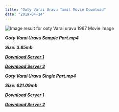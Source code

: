 ```yaml
---
title: "Ooty Varai Uravu Tamil Movie Download"
date: "2019-04-14"
---
```


![Image result for ooty Varai uravu 1967 Movie image](https://m.media-amazon.com/images/M/MV5BNzNlOWYxZmUtZjM0Yy00NTU0LTlkZTgtNGMxZjUzZTM2Y2ZmXkEyXkFqcGdeQXVyMjA4OTI5NDQ@._V1_.jpg)

**_Ooty Varai Uravu Sample Part.mp4_**

**_Size: 3.85mb_**

**_[Download Server 1](http://b5.wetransfer.vip/files/{fb880f6db0ad663db529f57694c28cccd461c3d4fc624305e324329e3cbfaaa8}20Actor{fb880f6db0ad663db529f57694c28cccd461c3d4fc624305e324329e3cbfaaa8}20Hits{fb880f6db0ad663db529f57694c28cccd461c3d4fc624305e324329e3cbfaaa8}20Collection/Sivaji{fb880f6db0ad663db529f57694c28cccd461c3d4fc624305e324329e3cbfaaa8}20Movies{fb880f6db0ad663db529f57694c28cccd461c3d4fc624305e324329e3cbfaaa8}20Collections/Ooty{fb880f6db0ad663db529f57694c28cccd461c3d4fc624305e324329e3cbfaaa8}20Varai{fb880f6db0ad663db529f57694c28cccd461c3d4fc624305e324329e3cbfaaa8}20Uravu{fb880f6db0ad663db529f57694c28cccd461c3d4fc624305e324329e3cbfaaa8}20(1967)/Ooty{fb880f6db0ad663db529f57694c28cccd461c3d4fc624305e324329e3cbfaaa8}20Varai{fb880f6db0ad663db529f57694c28cccd461c3d4fc624305e324329e3cbfaaa8}20Uravu{fb880f6db0ad663db529f57694c28cccd461c3d4fc624305e324329e3cbfaaa8}20{fb880f6db0ad663db529f57694c28cccd461c3d4fc624305e324329e3cbfaaa8}20Sample{fb880f6db0ad663db529f57694c28cccd461c3d4fc624305e324329e3cbfaaa8}20HD.mp4)_**

**_[Download Server 2](http://b5.wetransfer.vip/files/{fb880f6db0ad663db529f57694c28cccd461c3d4fc624305e324329e3cbfaaa8}20Actor{fb880f6db0ad663db529f57694c28cccd461c3d4fc624305e324329e3cbfaaa8}20Hits{fb880f6db0ad663db529f57694c28cccd461c3d4fc624305e324329e3cbfaaa8}20Collection/Sivaji{fb880f6db0ad663db529f57694c28cccd461c3d4fc624305e324329e3cbfaaa8}20Movies{fb880f6db0ad663db529f57694c28cccd461c3d4fc624305e324329e3cbfaaa8}20Collections/Ooty{fb880f6db0ad663db529f57694c28cccd461c3d4fc624305e324329e3cbfaaa8}20Varai{fb880f6db0ad663db529f57694c28cccd461c3d4fc624305e324329e3cbfaaa8}20Uravu{fb880f6db0ad663db529f57694c28cccd461c3d4fc624305e324329e3cbfaaa8}20(1967)/Ooty{fb880f6db0ad663db529f57694c28cccd461c3d4fc624305e324329e3cbfaaa8}20Varai{fb880f6db0ad663db529f57694c28cccd461c3d4fc624305e324329e3cbfaaa8}20Uravu{fb880f6db0ad663db529f57694c28cccd461c3d4fc624305e324329e3cbfaaa8}20{fb880f6db0ad663db529f57694c28cccd461c3d4fc624305e324329e3cbfaaa8}20Sample{fb880f6db0ad663db529f57694c28cccd461c3d4fc624305e324329e3cbfaaa8}20HD.mp4)_**

**_Ooty Varai Uravu Single Part.mp4_**

**_Size: 621.09mb_**

**_[Download Server 1](http://b5.wetransfer.vip/files/{fb880f6db0ad663db529f57694c28cccd461c3d4fc624305e324329e3cbfaaa8}20Actor{fb880f6db0ad663db529f57694c28cccd461c3d4fc624305e324329e3cbfaaa8}20Hits{fb880f6db0ad663db529f57694c28cccd461c3d4fc624305e324329e3cbfaaa8}20Collection/Sivaji{fb880f6db0ad663db529f57694c28cccd461c3d4fc624305e324329e3cbfaaa8}20Movies{fb880f6db0ad663db529f57694c28cccd461c3d4fc624305e324329e3cbfaaa8}20Collections/Ooty{fb880f6db0ad663db529f57694c28cccd461c3d4fc624305e324329e3cbfaaa8}20Varai{fb880f6db0ad663db529f57694c28cccd461c3d4fc624305e324329e3cbfaaa8}20Uravu{fb880f6db0ad663db529f57694c28cccd461c3d4fc624305e324329e3cbfaaa8}20(1967)/Ooty{fb880f6db0ad663db529f57694c28cccd461c3d4fc624305e324329e3cbfaaa8}20Varai{fb880f6db0ad663db529f57694c28cccd461c3d4fc624305e324329e3cbfaaa8}20Uravu{fb880f6db0ad663db529f57694c28cccd461c3d4fc624305e324329e3cbfaaa8}20{fb880f6db0ad663db529f57694c28cccd461c3d4fc624305e324329e3cbfaaa8}20Single{fb880f6db0ad663db529f57694c28cccd461c3d4fc624305e324329e3cbfaaa8}20Part{fb880f6db0ad663db529f57694c28cccd461c3d4fc624305e324329e3cbfaaa8}20HD.mp4)_**

**_[Download Server 2](http://b5.wetransfer.vip/files/{fb880f6db0ad663db529f57694c28cccd461c3d4fc624305e324329e3cbfaaa8}20Actor{fb880f6db0ad663db529f57694c28cccd461c3d4fc624305e324329e3cbfaaa8}20Hits{fb880f6db0ad663db529f57694c28cccd461c3d4fc624305e324329e3cbfaaa8}20Collection/Sivaji{fb880f6db0ad663db529f57694c28cccd461c3d4fc624305e324329e3cbfaaa8}20Movies{fb880f6db0ad663db529f57694c28cccd461c3d4fc624305e324329e3cbfaaa8}20Collections/Ooty{fb880f6db0ad663db529f57694c28cccd461c3d4fc624305e324329e3cbfaaa8}20Varai{fb880f6db0ad663db529f57694c28cccd461c3d4fc624305e324329e3cbfaaa8}20Uravu{fb880f6db0ad663db529f57694c28cccd461c3d4fc624305e324329e3cbfaaa8}20(1967)/Ooty{fb880f6db0ad663db529f57694c28cccd461c3d4fc624305e324329e3cbfaaa8}20Varai{fb880f6db0ad663db529f57694c28cccd461c3d4fc624305e324329e3cbfaaa8}20Uravu{fb880f6db0ad663db529f57694c28cccd461c3d4fc624305e324329e3cbfaaa8}20{fb880f6db0ad663db529f57694c28cccd461c3d4fc624305e324329e3cbfaaa8}20Single{fb880f6db0ad663db529f57694c28cccd461c3d4fc624305e324329e3cbfaaa8}20Part{fb880f6db0ad663db529f57694c28cccd461c3d4fc624305e324329e3cbfaaa8}20HD.mp4)_**
